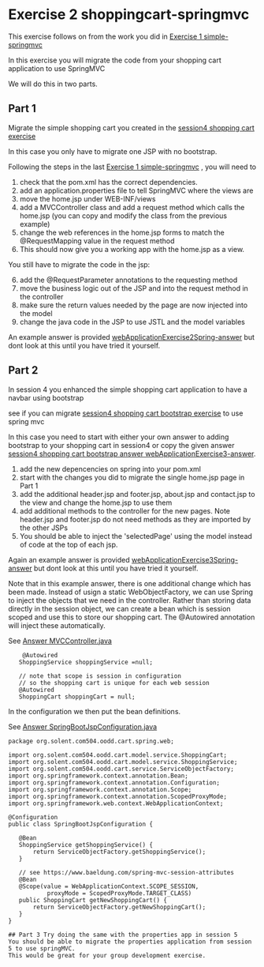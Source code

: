 # Exercise 2 shoppingcart-springmvc

This exercise follows on from the work you did in  [Exercise 1 simple-springmvc](../../session6/simple-springmvc) 

In this exercise you will migrate the code from your shopping cart application to use SpringMVC

We will do this in two parts.

## Part 1
Migrate the simple shopping cart you created in the [session4 shopping cart exercise](../../session4/shoppingcart) 

In this case you only have to migrate one JSP with no bootstrap.

Following the steps in the last [Exercise 1 simple-springmvc](../../session6/simple-springmvc) , you will need to

1. check that the pom.xml has the correct dependencies.
2. add an application.properties file to tell SpringMVC where the views are
3. move the home.jsp under WEB-INF/views
4. add a MVCController class and add a request method which calls the home.jsp (you can copy and modify the class from the previous example)
5. change the web references in the home.jsp forms to match the @RequestMapping value in the request method
6. This should now give you a working app with the home.jsp as a view. 

You still have to migrate the code in the jsp:

6. add the @RequestParameter annotations to the requesting method
7. move the business logic out of the JSP and into the request method in the controller
8. make sure the return values needed by the page are now injected into the model
9. change the java code in the JSP to use JSTL and the model variables


An example answer is provided [webApplicationExercise2Spring-answer](../shoppingcart-springmvc/webApplicationExercise2Spring-answer/ )
 but dont look at this until you have tried it yourself.


## Part 2
In session 4 you enhanced the simple shopping cart application to have a navbar using bootstrap 

see if you can migrate [session4 shopping cart bootstrap exercise](../../session4/shoppingcart-bootstrap) to use spring mvc

In this case you need to start with either your own answer to adding bootstrap to your shopping cart in session4 or copy the given answer 
[session4 shopping cart bootstrap answer webApplicationExercise3-answer](../../session4/shoppingcart-bootstrap/webApplicationExercise3-answer).

1. add the new depencencies on spring into your pom.xml
2. start with the changes you did to migrate the single home.jsp page in Part 1
3. add the additional header.jsp and footer.jsp, about.jsp and contact.jsp to the view and change the home.jsp to use them
4. add additional methods to the controller for the new pages. Note header.jsp and footer.jsp do not need methods as they are imported by the other JSPs
5. You should be able to inject the 'selectedPage' using the model instead of code at the top of each jsp.

Again an example answer is provided [webApplicationExercise3Spring-answer](../shoppingcart-springmvc/webApplicationExercise3Spring-answer/ )
 but dont look at this until you have tried it yourself.
 
 Note that in this example answer, there is one additional change which has been made. 
 Instead of usign a static WebObjectFactory, we can use Spring to inject the objects that we need in the controller.
 Rather than storing data directly in the session object, we can create a bean which is session scoped and use this to store our shopping cart.
 The @Autowired annotation will inject these automatically.
 
 See [Answer MVCController.java](../shoppingcart-springmvc/webApplicationExercise3Spring-answer/web/src/main/java/org/solent/com504/oodd/cart/spring/web/MVCController.java )
 
 ```
     @Autowired
    ShoppingService shoppingService =null;
    
    // note that scope is session in configuration
    // so the shopping cart is unique for each web session
    @Autowired
    ShoppingCart shoppingCart = null;
 ```
In the configuration we then put the bean definitions.
 
 See [Answer SpringBootJspConfiguration.java](../shoppingcart-springmvc/webApplicationExercise3Spring-answer/web/src/main/java/org/solent/com504/oodd/cart/spring/web/SpringBootJspConfiguration.java  )

 ```
 package org.solent.com504.oodd.cart.spring.web;

import org.solent.com504.oodd.cart.model.service.ShoppingCart;
import org.solent.com504.oodd.cart.model.service.ShoppingService;
import org.solent.com504.oodd.cart.service.ServiceObjectFactory;
import org.springframework.context.annotation.Bean;
import org.springframework.context.annotation.Configuration;
import org.springframework.context.annotation.Scope;
import org.springframework.context.annotation.ScopedProxyMode;
import org.springframework.web.context.WebApplicationContext;

@Configuration
public class SpringBootJspConfiguration {

    @Bean
    ShoppingService getShoppingService() {
        return ServiceObjectFactory.getShoppingService();
    }

    // see https://www.baeldung.com/spring-mvc-session-attributes
    @Bean
    @Scope(value = WebApplicationContext.SCOPE_SESSION,
            proxyMode = ScopedProxyMode.TARGET_CLASS)
    public ShoppingCart getNewShoppingCart() {
        return ServiceObjectFactory.getNewShoppingCart();
    }
}

## Part 3 Try doing the same with the properties app in session 5
You should be able to migrate the properties application from session 5 to use springMVC. 
This would be great for your group development exercise.
 
 ```
 
 
 
